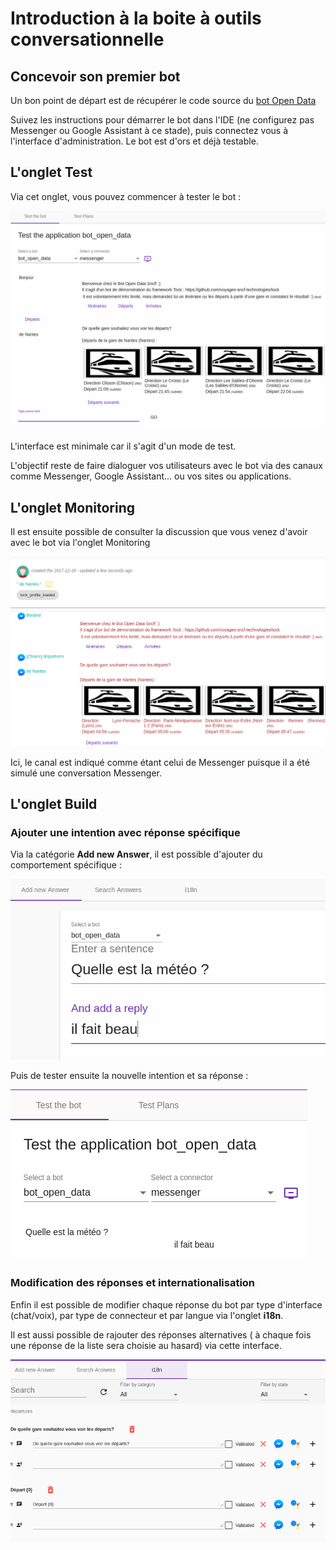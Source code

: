 # Introduction à la boite à outils conversationnelle

## Concevoir son premier bot

Un bon point de départ est de récupérer le code source du [bot Open Data](https://github.com/voyages-sncf-technologies/tock-bot-open-data) 

Suivez les instructions pour démarrer le bot dans l'IDE (ne configurez pas Messenger ou Google Assistant à ce stade),
puis connectez vous à l'interface d'administration. Le bot est d'ors et déjà testable.

## L'onglet Test

Via cet onglet, vous pouvez commencer à tester le bot :

![Test du bot](img/test.png "Test du bot")

L'interface est minimale car il s'agit d'un mode de test. 

L'objectif reste de faire dialoguer vos utilisateurs avec le bot via des canaux comme Messenger, Google Assistant...
ou vos sites ou applications.

## L'onglet Monitoring

Il est ensuite possible de consulter la discussion que vous venez d'avoir avec le bot via l'onglet Monitoring

![Monitoring des conversations](img/monitoring.png "Monitoring des conversations")

Ici, le canal est indiqué comme étant celui de Messenger puisque il a été simulé une conversation Messenger.

## L'onglet Build

### Ajouter une intention avec réponse spécifique

Via la catégorie **Add new Answer**, il est possible d'ajouter du comportement spécifique :
 
![Réponse dédiée](img/build-1.png "Construction de la réponse dédiée")

Puis de tester ensuite la nouvelle intention et sa réponse :

![Test_de_la_réponse dédiée](img/build-2.png "Test de la réponse dédiée")

### Modification des réponses et internationalisation

Enfin il est possible de modifier chaque réponse du bot par type d'interface (chat/voix), par type de connecteur et par langue
via l'onglet **i18n**.

Il est aussi possible de rajouter des réponses alternatives ( à chaque fois une réponse de la liste sera choisie au hasard) via cette interface.

![Internationalisation](img/i18n.png "Internationalisation")